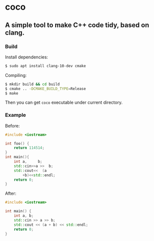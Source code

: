 
# coco

## A simple tool to make C++ code tidy, based on clang.

### Build

Install dependencies:

```sh
$ sudo apt install clang-10-dev cmake
```

Compiling:

```sh
$ mkdir build && cd build
$ cmake .. -DCMAKE_BUILD_TYPE=Release
$ make
```

Then you can get `coco` executable under current directory.

### Example

Before:

```cpp
#include <iostream>

int foo() {
	return 114514;
}
int main(){
	int a,     b;
	std::cin>>a >>  b;
	std::cout<<  (a
		+b)<<std::endl;
	return 0;
}
```

After:

```cpp
#include <iostream>

int main() {
	int a, b;
	std::cin >> a >> b;
	std::cout << (a + b) << std::endl;
	return 0;
}
```
